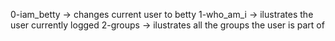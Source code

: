 0-iam_betty -> changes current user to betty
1-who_am_i -> ilustrates the user currently logged
2-groups -> ilustrates all the groups the user is part of
